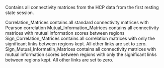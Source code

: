Contains all connectivity matrices from the HCP data from the first resting state session. 

Correlation_Matrices contains all standard connectivity matrices with Pearson correlation
Mutual_Information_Matrices contains all connectivity matrices with mutual information scores between regions
Sign_Correlation_Matrices contains all correlation matrices with only the significant links between regions kept. All other links are set to zero. 
Sign_Mutual_Informatiin_Matrices contains all connectivity matrices with mutual information scores between regions  with only the significant links between regions kept. All other links are set to zero. 
